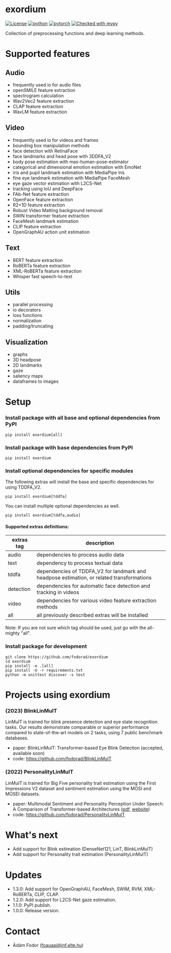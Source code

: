 # exordium
[![License](https://img.shields.io/badge/license-MIT-yellow.svg)](LICENSE)
[![python](https://img.shields.io/badge/Python-3.11-3776AB.svg?style=flat&logo=python&logoColor=white)](https://www.python.org)
[![pytorch](https://img.shields.io/badge/PyTorch-2.0.1-EE4C2C.svg?style=flat&logo=pytorch)](https://pytorch.org)
[![Checked with mypy](https://www.mypy-lang.org/static/mypy_badge.svg)](https://www.mypy-lang.org/)

Collection of preprocessing functions and deep learning methods.

# Supported features
## Audio
* frequently used io for audio files
* openSMILE feature extraction
* spectrogram calculation
* Wav2Vec2 feature extraction
* CLAP feature extraction
* WavLM feature extraction

## Video
* frequently used io for videos and frames
* bounding box manipulation methods
* face detection with RetinaFace
* face landmarks and head pose with 3DDFA_V2
* body pose estimation with max-human-pose-estimator
* categorical and dimensional emotion estimation with EmoNet
* iris and pupil landmark estimation with MediaPipe Iris
* fine eye landmark estimation with MediaPipe FaceMesh
* eye gaze vector estimation with L2CS-Net
* tracking using IoU and DeepFace
* FAb-Net feature extraction
* OpenFace feature extraction
* R2+1D feature extraction
* Robust Video Matting background removal
* SWIN transformer feature extraction
* FaceMesh landmark estimation
* CLIP feature extraction
* OpenGraphAU action unit estimation

## Text
* BERT feature extraction
* RoBERTa feature extraction
* XML-RoBERTa feature extraction
* Whisper fast speech-to-text

## Utils
* parallel processing
* io decorators
* loss functions
* normalization
* padding/truncating

## Visualization
* graphs
* 3D headpose
* 2D landmarks
* gaze
* saliency maps
* dataframes to images

# Setup
### Install package with all base and optional dependencies from PyPI
```
pip install exordium[all]
```
### Install package with base dependencies from PyPI
```
pip install exordium
```
### Install optional dependencies for specific modules
The following extras will install the base and specific dependencies for using TDDFA_V2.
```
pip install exordium[tddfa]
```
You can install multiple optional dependencies as well.
```
pip install exordium[tddfa,audio]
```

#### Supported extras definitions:
| extras tag | description |
| --- | --- |
| audio | dependencies to process audio data |
| text | dependency to process textual data |
| tddfa | dependencies of TDDFA_V2 for landmark and headpose estimation, or related transformations |
| detection | dependencies for automatic face detection and tracking in videos |
| video | dependencies for various video feature extraction methods |
| all | all previously described extras will be installed |

Note: If you are not sure which tag should be used, just go with the all-mighty "all".

### Install package for development
```
git clone https://github.com/fodorad/exordium
cd exordium
pip install -e .[all]
pip install -U -r requirements.txt
python -m unittest discover -s test
```

# Projects using exordium

### (2023) BlinkLinMulT
LinMulT is trained for blink presence detection and eye state recognition tasks.
Our results demonstrate comparable or superior performance compared to state-of-the-art models on 2 tasks, using 7 public benchmark databases.
* paper: BlinkLinMulT: Transformer-based Eye Blink Detection (accepted, available soon)
* code: https://github.com/fodorad/BlinkLinMulT

### (2022) PersonalityLinMulT
LinMulT is trained for Big Five personality trait estimation using the First Impressions V2 dataset and sentiment estimation using the MOSI and MOSEI datasets.
* paper: Multimodal Sentiment and Personality Perception Under Speech: A Comparison of Transformer-based Architectures ([pdf](https://proceedings.mlr.press/v173/fodor22a/fodor22a.pdf), [website](https://proceedings.mlr.press/v173/fodor22a.html))
* code: https://github.com/fodorad/PersonalityLinMulT

# What's next
* Add support for Blink estimation (DenseNet121, LinT, BlinkLinMulT)
* Add support for Personality trait estimation (PersonalityLinMulT)

# Updates
* 1.3.0: Add support for OpenGraphAU, FaceMesh, SWIM, RVM, XML-RoBERTa, CLIP, CLAP.
* 1.2.0: Add support for L2CS-Net gaze estimation.
* 1.1.0: PyPI publish.
* 1.0.0: Release version.

# Contact
* Ádám Fodor (foauaai@inf.elte.hu)